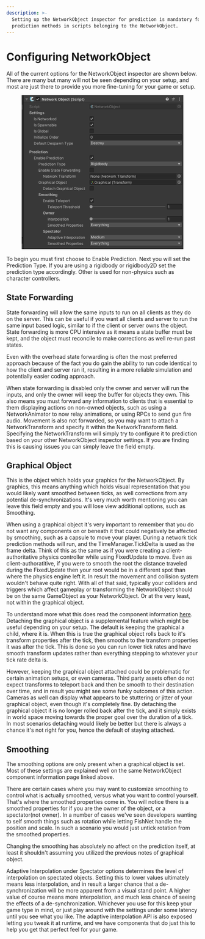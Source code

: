 ```yaml
---
description: >-
  Setting up the NetworkObject inspector for prediction is mandatory for using
  prediction methods in scripts belonging to the NetworkObject.
---
```


# Configuring NetworkObject

All of the current options for the NetworkObject inspector are shown below. There are many but many will not be seen depending on your setup, and most are just there to provide you more fine-tuning for your game or setup.

<figure><img src="../../../.gitbook/assets/image (27).png" alt=""><figcaption></figcaption></figure>

To begin you must first choose to Enable Prediction. Next you will set the Prediction Type. If you are using a rigidbody or rigidbody2D set the prediction type accordingly. Other is used for non-physics such as character controllers.

## State Forwarding

State forwarding will allow the same inputs to run on all clients as they do on the server. This can be useful if you want all clients and server to run the same input based logic, similar to if the client or server owns the object. State forwarding is more CPU intensive as it means a state buffer must be kept, and the object must reconcile to make corrections as well re-run past states.&#x20;

Even with the overhead state forwarding is often the most preferred approach because of the fact you do gain the ability to run code identical to how the client and server ran it, resulting in a more reliable simulation and potentially easier coding approach.

When state forwarding is disabled only the owner and server will run the inputs, and only the owner will keep the buffer for objects they own. This also means you must forward any information to clients that is essential to them displaying actions on non-owned objects, such as using a NetworkAnimator to now relay animations, or using RPCs to send gun fire audio. Movement is also not forwarded, so you may want to attach a NetworkTransform and specify it within the NetworkTransform field. Specifying the NetworkTransform will simply try to configure it to prediction based on your other NetworkObject inspector settings. If you are finding this is causing issues you can simply leave the field empty.



## Graphical Object

This is the object which holds your graphics for the NetworkObject. By graphics, this means anything which holds visual representation that you would likely want smoothed between ticks, as well corrections from any potential de-synchronizations. It's very much worth mentioning you can leave this field empty and you will lose view additional options, such as Smoothing.

When using a graphical object it's very important to remember that you do not want any components on or beneath it that could negatively be affected by smoothing, such as a capsule to move your player. During a network tick prediction methods will run, and the TimeManager.TickDelta is used as the frame delta. Think of this as the same as if you were creating a client-authoritative physics controller while using FixedUpdate to move. Even as client-authoratitive, if you were to smooth the root the distance traveled during the FixedUpdate then your root would be in a different spot than where the physics engine left it. In result the movement and collision system wouldn't behave quite right. With all of that said, typically your colliders and triggers which affect gameplay or transforming the NetworkObject should be on the same GameObject as your NetworkObject. Or at the very least, not within the graphical object.

To understand more what this does read the component information [here](../components/network-object.md). Detaching the graphical object is a supplemental feature which might be useful depending on your setup. The default is keeping the graphical a child, where it is. When this is true the graphical object rolls back to it's transform properties after the tick, then smooths to the transform properties it was after the tick. This is done so you can run lower tick rates and have smooth transform updates rather than everything stepping to whatever your tick rate delta is.&#x20;

However, keeping the graphical object attached could be problematic for certain animation setups, or even cameras. Third party assets often do not expect transforms to teleport back and then be smooth to their destination over time, and in result you might see some funky outcomes of this action. Cameras as well can display what appears to be stuttering or jitter of your graphical object, even though it's completely fine. By detaching the graphical object it is no longer rolled back after the tick, and it simply exists in world space moving towards the proper goal over the duration of a tick. In most scenarios detaching would likely be better but there is always a chance it's not right for you, hence the default of staying attached.

## Smoothing

The smoothing options are only present when a graphical object is set. Most of these settings are explained well on the same NetworkObject component information page linked above.

There are certain cases where you may want to customize smoothing to control what is actually smoothed, versus what you want to control yourself. That's where the smoothed properties come in. You will notice there is a smoothed properties for if you are the owner of the object, or a spectator(not owner). In a number of cases we've seen developers wanting to self smooth things such as rotation while letting FishNet handle the position and scale. In such a scenario you would just untick rotation from the smoothed properties.

Changing the smoothing has absolutely no affect on the prediction itself, at least it shouldn't assuming you utilized the previous notes of graphical object.

Adaptive Interpolation under Spectator options determines the level of interpolation on spectated objects. Setting this to lower values ultimately means less interpolation, and in result a larger chance that a de-synchronization will be more apparent from a visual stand point. A higher value of course means more interpolation, and much less chance of seeing the effects of a de-synchronization. Whichever you use for this keep your game type in mind, or just play around with the settings under some latency until you see what you like. The adaptive interpolation API is also exposed letting you tweak it at runtime, and we have components that do just this to help you get that perfect feel for your game.
